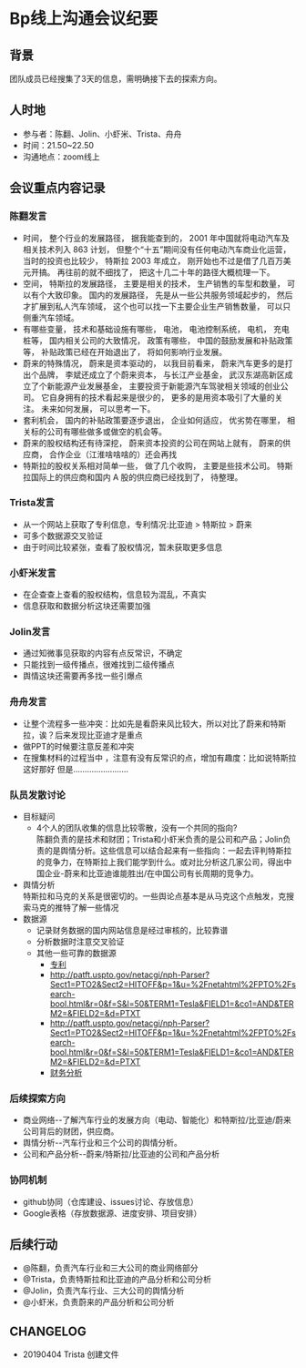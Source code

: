 # Bp线上沟通会议纪要
## 背景  
团队成员已经搜集了3天的信息，需明确接下去的探索方向。

## 人时地  
- 参与者：陈翻、Jolin、小虾米、Trista、舟舟
- 时间：21.50~22.50
- 沟通地点：zoom线上

## 会议重点内容记录

### 陈翻发言 
  - 时间， 整个行业的发展路径， 据我能查到的， 2001 年中国就将电动汽车及相关技术列入 863 计划， 但整个“十五”期间没有任何电动汽车商业化运营， 当时的投资也比较少， 特斯拉 2003 年成立， 刚开始也不过是借了几百万美元开搞。 再往前的就不细找了， 把这十几二十年的路径大概梳理一下。
  - 空间， 特斯拉的发展路径， 主要是相关的技术， 生产销售的车型和数量， 可以有个大致印象。 国内的发展路径， 先是从一些公共服务领域起步的， 然后才扩展到私人汽车领域， 这个也可以找一下主要企业生产销售数量， 可以只侧重汽车领域。
  - 有哪些变量， 技术和基础设施有哪些， 电池， 电池控制系统， 电机， 充电桩等， 国内相关公司的大致情况， 政策有哪些， 中国的鼓励发展和补贴政策等， 补贴政策已经在开始退出了， 将如何影响行业发展。
  - 蔚来的特殊情况， 蔚来是资本驱动的， 以我目前看来， 蔚来汽车更多的是打出个品牌， 李斌还成立了个蔚来资本， 与长江产业基金， 武汉东湖高新区成立了个新能源产业发展基金， 主要投资于新能源汽车驾驶相关领域的创业公司。 它自身拥有的技术看起来是很少的， 更多的是用资本吸引了大量的关注。 未来如何发展， 可以思考一下。
- 套利机会， 国内的补贴政策要逐步退出， 企业如何适应， 优劣势在哪里， 相关标的公司有哪些做多或做空的机会等。
- 蔚来的股权结构还有待深挖， 蔚来资本投资的公司在网站上就有， 蔚来的供应商， 合作企业（江淮啥啥啥的）还会再找
- 特斯拉的股权关系相对简单一些， 做了几个收购， 主要是些技术公司。 特斯拉国际上的供应商和国内 A 股的供应商已经找到了， 待整理。

### Trista发言
- 从一个网站上获取了专利信息，专利情况:比亚迪 > 特斯拉 > 蔚来
- 可多个数据源交叉验证
- 由于时间比较紧张，查看了股权情况，暂未获取更多信息

### 小虾米发言
- 在企查查上查看的股权结构，信息较为混乱，不真实
- 信息获取和数据分析这块还需要加强

### Jolin发言
- 通过知微事见获取的内容有点反常识，不确定
- 只能找到一级传播点，很难找到二级传播点
- 舆情这块还需要再多找一些引爆点

### 舟舟发言
- 让整个流程多一些冲突：比如先是看蔚来风比较大，所以对比了蔚来和特斯拉，诶？后来发现比亚迪才是重点
- 做PPT的时候要注意反差和冲突
- 在搜集材料的过程当中 ，注意有没有反常识的点，增加有趣度：比如说特斯拉 这好那好 但是…………………… 
### 队员发散讨论
- 目标疑问  
  - 4个人的团队收集的信息比较零散，没有一个共同的指向?  
  陈翻负责的是技术和财团；Trista和小虾米负责的是公司和产品；Jolin负责的是舆情分析。这些信息可以结合起来有一些指向：一起去评判特斯拉的竞争力，在特斯拉上我们能学到什么。或对比分析这几家公司，得出中国企业-蔚来和比亚迪谁能胜出/在中国公司有长周期的竞争力。
- 舆情分析  
  特斯拉和马克的关系是很密切的。一些舆论点基本是从马克这个点触发，克搜索马克的推特了解一些情况
- 数据源
  - 记录财务数据的国内网站信息是经过审核的，比较靠谱
  - 分析数据时注意交叉验证
  - 其他一些可靠的数据源
    - [专利](www.uspto.gov)
    - http://patft.uspto.gov/netacgi/nph-Parser?Sect1=PTO2&Sect2=HITOFF&p=1&u=%2Fnetahtml%2FPTO%2Fsearch-bool.html&r=0&f=S&l=50&TERM1=Tesla&FIELD1=&co1=AND&TERM2=&FIELD2=&d=PTXT
    - http://patft.uspto.gov/netacgi/nph-Parser?Sect1=PTO2&Sect2=HITOFF&p=1&u=%2Fnetahtml%2FPTO%2Fsearch-bool.html&r=0&f=S&l=50&TERM1=Tesla&FIELD1=&co1=AND&TERM2=&FIELD2=&d=PTXT
    - [财务分析](http://quotes.sina.com.cn/usstock/hq/directors.php?s=tsla)

### 后续探索方向
  - 商业网络--了解汽车行业的发展方向（电动、智能化）和特斯拉/比亚迪/蔚来公司背后的财团，供应商。
  - 舆情分析--汽车行业和三个公司的舆情分析。
  - 公司和产品分析--蔚来/特斯拉/比亚迪的公司和产品分析
### 协同机制
  - github协同（仓库建设、issues讨论、存放信息）
  - Google表格（存放数据源、进度安排、项目安排）

## 后续行动
- @陈翻，负责汽车行业和三大公司的商业网络部分
- @Trista，负责特斯拉和比亚迪的产品分析和公司分析
- @Jolin，负责汽车行业、三大公司的舆情分析
- @小虾米，负责蔚来的产品分析和公司分析

## CHANGELOG 
- 20190404 Trista 创建文件
